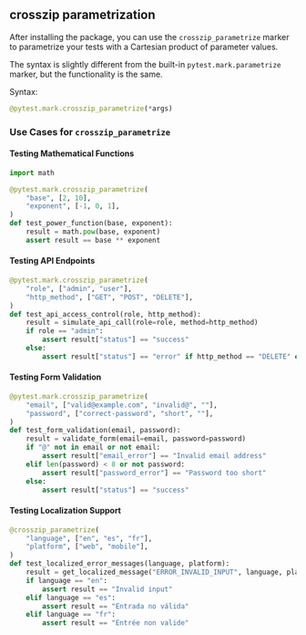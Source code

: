 ## crosszip parametrization

After installing the package, you can use the `crosszip_parametrize` marker to parametrize your tests with a Cartesian product of parameter values.

The syntax is slightly different from the built-in `pytest.mark.parametrize` marker, but the functionality is the same.

Syntax:

```python
@pytest.mark.crosszip_parametrize(*args)
```

### Use Cases for `crosszip_parametrize`

#### Testing Mathematical Functions

```python
import math

@pytest.mark.crosszip_parametrize(
    "base", [2, 10],
    "exponent", [-1, 0, 1],
)
def test_power_function(base, exponent):
    result = math.pow(base, exponent)
    assert result == base ** exponent
```

#### Testing API Endpoints

```python
@pytest.mark.crosszip_parametrize(
    "role", ["admin", "user"],
    "http_method", ["GET", "POST", "DELETE"],
)
def test_api_access_control(role, http_method):
    result = simulate_api_call(role=role, method=http_method)
    if role == "admin":
        assert result["status"] == "success"
    else:
        assert result["status"] == "error" if http_method == "DELETE" else "success"
```

#### Testing Form Validation

```python
@pytest.mark.crosszip_parametrize(
    "email", ["valid@example.com", "invalid@", ""],
    "password", ["correct-password", "short", ""],
)
def test_form_validation(email, password):
    result = validate_form(email=email, password=password)
    if "@" not in email or not email:
        assert result["email_error"] == "Invalid email address"
    elif len(password) < 8 or not password:
        assert result["password_error"] == "Password too short"
    else:
        assert result["status"] == "success"
```

#### Testing Localization Support

```python
@crosszip_parametrize(
    "language", ["en", "es", "fr"],
    "platform", ["web", "mobile"],
)
def test_localized_error_messages(language, platform):
    result = get_localized_message("ERROR_INVALID_INPUT", language, platform)
    if language == "en":
        assert result == "Invalid input"
    elif language == "es":
        assert result == "Entrada no válida"
    elif language == "fr":
        assert result == "Entrée non valide"
```
